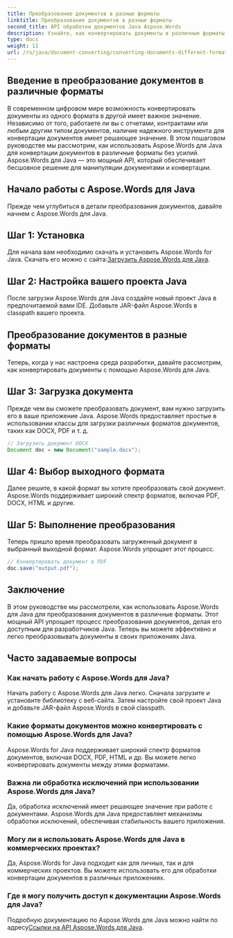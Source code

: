 ```yaml
---
title: Преобразование документов в разные форматы
linktitle: Преобразование документов в разные форматы
second_title: API обработки документов Java Aspose.Words
description: Узнайте, как конвертировать документы в различные форматы с помощью Aspose.Words для Java. Пошаговое руководство для эффективного конвертирования документов.
type: docs
weight: 11
url: /ru/java/document-converting/converting-documents-different-formats/
---
```


## Введение в преобразование документов в различные форматы

В современном цифровом мире возможность конвертировать документы из одного формата в другой имеет важное значение. Независимо от того, работаете ли вы с отчетами, контрактами или любым другим типом документов, наличие надежного инструмента для конвертации документов имеет решающее значение. В этом пошаговом руководстве мы рассмотрим, как использовать Aspose.Words для Java для конвертации документов в различные форматы без усилий. Aspose.Words для Java — это мощный API, который обеспечивает бесшовное решение для манипуляции документами и конвертации.

## Начало работы с Aspose.Words для Java

Прежде чем углубиться в детали преобразования документов, давайте начнем с Aspose.Words для Java.

## Шаг 1: Установка

 Для начала вам необходимо скачать и установить Aspose.Words for Java. Скачать его можно с сайта:[Загрузить Aspose.Words для Java](https://releases.aspose.com/words/java/).

## Шаг 2: Настройка вашего проекта Java

После загрузки Aspose.Words для Java создайте новый проект Java в предпочитаемой вами IDE. Добавьте JAR-файл Aspose.Words в classpath вашего проекта.

## Преобразование документов в разные форматы

Теперь, когда у нас настроена среда разработки, давайте рассмотрим, как конвертировать документы с помощью Aspose.Words для Java.

## Шаг 3: Загрузка документа

Прежде чем вы сможете преобразовать документ, вам нужно загрузить его в ваше приложение Java. Aspose.Words предоставляет простые в использовании классы для загрузки различных форматов документов, таких как DOCX, PDF и т. д.

```java
// Загрузить документ DOCX
Document doc = new Document("sample.docx");
```

## Шаг 4: Выбор выходного формата

Далее решите, в какой формат вы хотите преобразовать свой документ. Aspose.Words поддерживает широкий спектр форматов, включая PDF, DOCX, HTML и другие.

## Шаг 5: Выполнение преобразования

Теперь пришло время преобразовать загруженный документ в выбранный выходной формат. Aspose.Words упрощает этот процесс.

```java
// Конвертировать документ в PDF
doc.save("output.pdf");
```

## Заключение

В этом руководстве мы рассмотрели, как использовать Aspose.Words для Java для преобразования документов в различные форматы. Этот мощный API упрощает процесс преобразования документов, делая его доступным для разработчиков Java. Теперь вы можете эффективно и легко преобразовывать документы в своих приложениях Java.

## Часто задаваемые вопросы

### Как начать работу с Aspose.Words для Java?

Начать работу с Aspose.Words для Java легко. Сначала загрузите и установите библиотеку с веб-сайта. Затем настройте свой проект Java и добавьте JAR-файл Aspose.Words в свой classpath.

### Какие форматы документов можно конвертировать с помощью Aspose.Words для Java?

Aspose.Words for Java поддерживает широкий спектр форматов документов, включая DOCX, PDF, HTML и др. Вы можете легко конвертировать документы между этими форматами.

### Важна ли обработка исключений при использовании Aspose.Words для Java?

Да, обработка исключений имеет решающее значение при работе с документами. Aspose.Words для Java предоставляет механизмы обработки исключений, обеспечивая стабильность вашего приложения.

### Могу ли я использовать Aspose.Words для Java в коммерческих проектах?

Да, Aspose.Words for Java подходит как для личных, так и для коммерческих проектов. Вы можете использовать его для обработки конвертации документов в различных приложениях.

### Где я могу получить доступ к документации Aspose.Words для Java?

 Подробную документацию по Aspose.Words для Java можно найти по адресу[Ссылки на API Aspose.Words для Java](https://reference.aspose.com/words/java/).